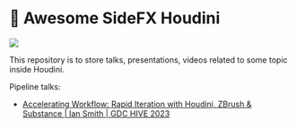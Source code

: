 # 🔮 Awesome SideFX Houdini

![](https://media.giphy.com/media/v1.Y2lkPTc5MGI3NjExN2RiYjI5YTY1MWJmNmYwMWFiODQ5NzM2NDdjNWExZWMyMTQ1OTRlYiZlcD12MV9pbnRlcm5hbF9naWZzX2dpZklkJmN0PWc/LFay0DyV6urKw/giphy.gif)

This repository is to store talks, presentations, videos related to some topic inside Houdini.

Pipeline talks:
  - [Accelerating Workflow: Rapid Iteration with Houdini, ZBrush & Substance | Ian Smith | GDC HIVE 2023](https://www.youtube.com/watch?v=hbSvxfdKRpM)
